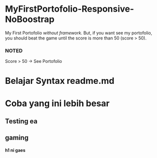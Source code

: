 # MyFirstPortofolio-Responsive-NoBoostrap
My First Portofolio *without framework.* But, if you want see my portofolio, you should beat the game until the score is more than 50 (score > 50).

### NOTED
Score > 50 -> See Portofolio

# Belajar Syntax readme.md

Coba yang ini lebih besar
=========================

Testing ea
-----------

<h2> gaming </h2>

<h4> h1 ni gaes </h4>

